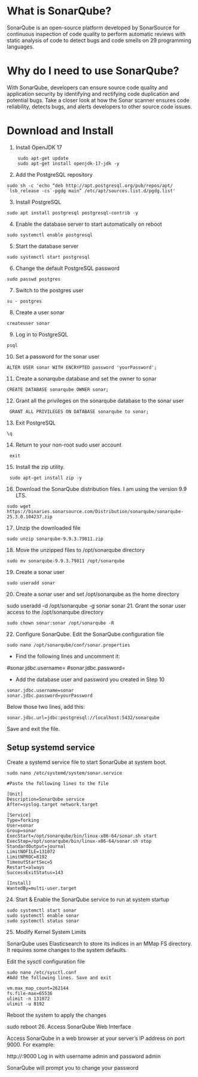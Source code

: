# What is SonarQube?
SonarQube is an open-source platform developed by SonarSource for continuous inspection of code quality to perform automatic reviews with static analysis of code to detect bugs and code smells on 29 programming languages.

# Why do I need to use SonarQube?
With SonarQube, developers can ensure source code quality and application security by identifying and rectifying code duplication and potential bugs. Take a closer look at how the Sonar scanner ensures code reliability, detects bugs, and alerts developers to other source code issues.

# Download and Install
1. Install OpenJDK 17
```shell 
    sudo apt-get update
    sudo apt-get install openjdk-17-jdk -y 
```
2. Add the PostgreSQL repository

```shell 
sudo sh -c 'echo “deb http://apt.postgresql.org/pub/repos/apt/ `lsb_release -cs`-pgdg main” /etc/apt/sources.list.d/pgdg.list' 
```

3. Install PostgreSQL

```shell 
sudo apt install postgresql postgresql-contrib -y 
```

4. Enable the database server to start automatically on reboot

```shell 
sudo systemctl enable postgresql 
```

5. Start the database server

```shell 
sudo systemctl start postgresql
```

6. Change the default PostgreSQL password

```shell 
sudo passwd postgres
```

7. Switch to the postgres user

```shell 
su - postgres
```

8. Create a user sonar

```shell
createuser sonar
```
9. Log in to PostgreSQL

```shell 
psql 
```

10. Set a password for the sonar user

```shell 
ALTER USER sonar WITH ENCRYPTED password 'yourPassword';
```

11. Create a sonarqube database and set the owner to sonar

```shell 
CREATE DATABASE sonarqube OWNER sonar;
```

12. Grant all the privileges on the sonarqube database to the sonar user

```shell
 GRANT ALL PRIVILEGES ON DATABASE sonarqube to sonar;
 ```

13. Exit PostgreSQL

```shell 
\q 
```

14. Return to your non-root sudo user account

```shell
 exit 
 ```

15. Install the zip utility.

```shell
 sudo apt-get install zip -y
 ```

16. Download the SonarQube distribution files. I am using the version 9.9 LTS.

```shell 
sudo wget https://binaries.sonarsource.com/Distribution/sonarqube/sonarqube-25.3.0.104237.zip
```

17. Unzip the downloaded file

```shell 
sudo unzip sonarqube-9.9.3.79811.zip
```

18. Move the unzipped files to /opt/sonarqube directory

```shell 
sudo mv sonarqube-9.9.3.79811 /opt/sonarqube
```

19. Create a sonar user

```shell 
sudo useradd sonar
```

20. Create a sonar user and set /opt/sonarqube as the home directory

sudo useradd -d /opt/sonarqube -g sonar sonar
21. Grant the sonar user access to the /opt/sonarqube directory

```shell 
sudo chown sonar:sonar /opt/sonarqube -R
```

22. Configure SonarQube. Edit the SonarQube configuration file

```shell 
sudo nano /opt/sonarqube/conf/sonar.properties
```

* Find the following lines and uncomment it:

#sonar.jdbc.username=
#sonar.jdbc.password=
* Add the database user and password you created in Step 10

```shell 
sonar.jdbc.username=sonar
sonar.jdbc.password=yourPassword 
``` 

Below those two lines, add this:

```shell 
sonar.jdbc.url=jdbc:postgresql://localhost:5432/sonarqube 
```

Save and exit the file.

## Setup systemd service

Create a systemd service file to start SonarQube at system boot.

```shell
sudo nano /etc/systemd/system/sonar.service

#Paste the following lines to the file

[Unit]
Description=SonarQube service
After=syslog.target network.target

[Service]
Type=forking
User=sonar
Group=sonar
ExecStart=/opt/sonarqube/bin/linux-x86-64/sonar.sh start
ExecStop=/opt/sonarqube/bin/linux-x86-64/sonar.sh stop
StandardOutput=journal
LimitNOFILE=131072
LimitNPROC=8192
TimeoutStartSec=5
Restart=always
SuccessExitStatus=143

[Install]
WantedBy=multi-user.target
```
24. Start & Enable the SonarQube service to run at system startup
```shell
sudo systemctl start sonar
sudo systemctl enable sonar
sudo systemctl status sonar
```
25. Modify Kernel System Limits

SonarQube uses Elasticsearch to store its indices in an MMap FS directory. It requires some changes to the system defaults.

Edit the sysctl configuration file
```shell
sudo nano /etc/sysctl.conf
#Add the following lines. Save and exit

vm.max_map_count=262144
fs.file-max=65536
ulimit -n 131072
ulimit -u 8192
```
Reboot the system to apply the changes

sudo reboot
26. Access SonarQube Web Interface

Access SonarQube in a web browser at your server’s IP address on port 9000. For example:

http://<yourIP>:9000
Log in with username admin and password admin

SonarQube will prompt you to change your password
